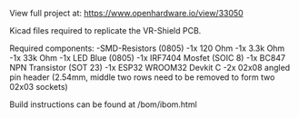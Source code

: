 View full project at:
https://www.openhardware.io/view/33050

Kicad files required to replicate the VR-Shield PCB. 

Required components:
-SMD-Resistors (0805)
  -1x 120 Ohm
  -1x 3.3k Ohm
  -1x 33k Ohm
-1x LED Blue (0805)
-1x IRF7404 Mosfet (SOIC 8)
-1x BC847 NPN Transistor (SOT 23)
-1x ESP32 WROOM32 Devkit C
-2x 02x08 angled pin header (2.54mm, middle two rows need to be removed to form two 02x03 sockets)

Build instructions can be found at /bom/ibom.html
